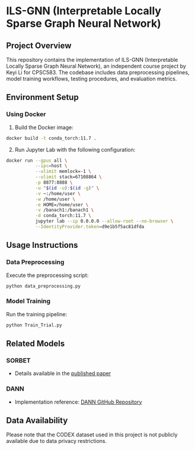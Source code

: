 # ILS-GNN (Interpretable Locally Sparse Graph Neural Network)

## Project Overview
This repository contains the implementation of ILS-GNN (Interpretable Locally Sparse Graph Neural Network), an independent course project by Keyi Li for CPSC583. The codebase includes data preprocessing pipelines, model training workflows, testing procedures, and evaluation metrics.

## Environment Setup

### Using Docker
1. Build the Docker image:
```bash
docker build -t conda_torch:11.7 .
```

2. Run Jupyter Lab with the following configuration:
```bash
docker run --gpus all \
           --ipc=host \
           --ulimit memlock=-1 \
           --ulimit stack=67108864 \
           -p 8877:8888 \
           -u "$(id -u):$(id -g)" \
           -v ~:/home/user \
           -w /home/user \
           -e HOME=/home/user \
           -v /banach1:/banach1 \
           -d conda_torch:11.7 \
           jupyter lab --ip 0.0.0.0 --allow-root --no-browser \
           --IdentityProvider.token=d9e1b5f5ac81dfda
```

## Usage Instructions

### Data Preprocessing
Execute the preprocessing script:
```bash
python data_preprocessing.py
```

### Model Training
Run the training pipeline:
```bash
python Train_Trial.py
```

## Related Models

### SORBET
- Details available in the [published paper](https://pubmed.ncbi.nlm.nih.gov/38260586/)

### DANN
- Implementation reference: [DANN GitHub Repository](https://github.com/fungtion/DANN)

## Data Availability
Please note that the CODEX dataset used in this project is not publicly available due to data privacy restrictions.
